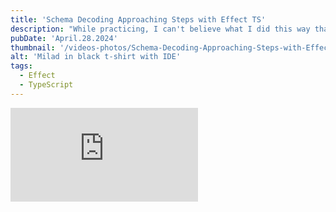 ```yaml
---
title: 'Schema Decoding Approaching Steps with Effect TS'
description: "While practicing, I can't believe what I did this way that my productivity was automatic to getting approaches better and better. more steps could be there i absolutely will dive deep. stay tuned."
pubDate: 'April.28.2024'
thumbnail: '/videos-photos/Schema-Decoding-Approaching-Steps-with-Effect-TS.webp'
alt: 'Milad in black t-shirt with IDE'
tags: 
  - Effect
  - TypeScript
---
```


<iframe 
  class="youtube-frame"
  src="https://www.youtube.com/embed/DtDf6DUP1-Y?si=gSAPiy5E67myU88a"
  title="YouTube video player" 
  frameborder="0"
  allow="accelerometer; autoplay; clipboard-write; encrypted-media; gyroscope; picture-in-picture; web-share"
  referrerpolicy="strict-origin-when-cross-origin"
  allowfullscreen>
</iframe>
